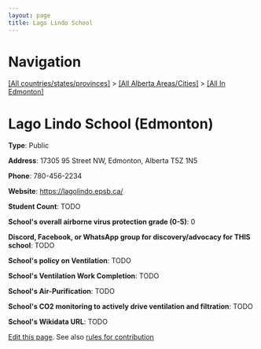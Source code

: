 ```yaml
---
layout: page
title: Lago Lindo School
---
```

# Navigation

[[All countries/states/provinces]](../../..) > [[All Alberta Areas/Cities]](../..) > [[All In Edmonton]](..)

# Lago Lindo School (Edmonton)

**Type**: Public

**Address**: 17305 95 Street NW, Edmonton, Alberta T5Z 1N5

**Phone**: 780-456-2234

**Website**: <https://lagolindo.epsb.ca/>

**Student Count**: TODO

**School's overall airborne virus protection grade (0-5)**: 0

**Discord, Facebook, or WhatsApp group for discovery/advocacy for THIS school**: TODO

**School's policy on Ventilation**: TODO

**School's Ventilation Work Completion**: TODO

**School's Air-Purification**: TODO

**School's CO2 monitoring to actively drive ventilation and filtration**: TODO

**School's Wikidata URL**: TODO


[Edit this page](https://github.com/ventilate-schools/AB/edit/main/./Edmonton/Lago_Lindo_School.md). See also [rules for contribution](../../../contribution-rules/)